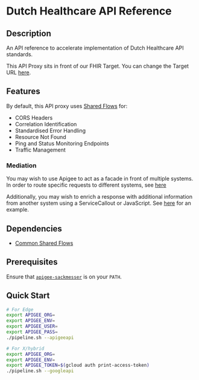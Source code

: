 # Dutch Healthcare API Reference

## Description

An API reference to accelerate implementation of Dutch Healthcare API standards.

This API Proxy sits in front of our FHIR Target. You can change the Target URL
[here](./healthcare-v1/apiproxy/targets/default.xml).

## Features

By default, this API proxy uses [Shared Flows](../common-shared-flows) for:

- CORS Headers
- Correlation Identification
- Standardised Error Handling
- Resource Not Found
- Ping and Status Monitoring Endpoints
- Traffic Management

### Mediation

You may wish to use Apigee to act as a facade in front of multiple systems. In
order to route specific requests to different systems, see [here](./healthcare-v1/apiproxy/proxies/default.xml)

Additionally, you may wish to enrich a response with additional information from
another system using a ServiceCallout or JavaScript. See [here](./healthcare-v1/apiproxy/resources/jsc/EnrichAllergyResponse.js)
for an example.

## Dependencies

- [Common Shared Flows](../common-shared-flows)

## Prerequisites

Ensure that [`apigee-sackmesser`](https://github.com/apigee/devrel/tree/main/tools/apigee-sackmesser)
is on your `PATH`.

## Quick Start

```sh
# For Edge
export APIGEE_ORG=
export APIGEE_ENV=
export APIGEE_USER=
export APIGEE_PASS=
./pipeline.sh --apigeeapi
```

```sh
# For X/hybrid
export APIGEE_ORG=
export APIGEE_ENV=
export APIGEE_TOKEN=$(gcloud auth print-access-token)
./pipeline.sh --googleapi
```
